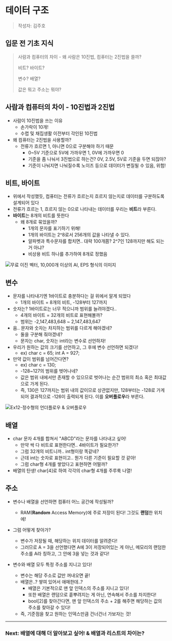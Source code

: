 # 데이터 구조

> 작성자: 김주호



## 입문 전 기초 지식
>사람과 컴퓨터의 차이 - 왜 사람은 10진법, 컴퓨터는 2진법을 쓸까?
>
>비트? 바이트?
>
>변수? 배열?
>
>값은 뭐고 주소는 뭐야?
>




## 사람과 컴퓨터의 차이 - 10진법과 2진법

- 사람이 10진법을 쓰는 이유
  - 손가락이 10개!
  - 수렵 및 채집생활 이전부터 각인된 10진법
- 왜 컴퓨터는 2진법을 사용할까?
  - 전류가 흐르면 1, 아니면 0으로 구분해야 하기 때문
    - 0~5V 기준으로 5V에 가까우면 1, 0V에 가까우면 0
    - 기준을 좀 나눠서 3진법으로 하는건? 0V, 2.5V, 5V로 기준을 두면 되잖아?
    - 기준이 나눠지면 나눠질수록 노이즈 등으로 데이터가 변질될 수 있음, 위험!



## 비트, 바이트

- 위에서 작성했듯, 컴퓨터는 전류가 흐르는지 흐르지 않는지로 데이터를 구분하도록 설계되어 있다
- 전류가 흐르는 1, 흐르지 않는 0으로 나타내는 데이터를 우리는 **비트**라 부른다.
- **바이트**는 8개의 비트를 뜻한다
  - 왜 8개로 묶었을까?
    - 1개의 문자를 표기하기 위해!
    - 1개의 바이트는 2^8로서 256개의 값을 나타낼 수 있다.
    - 알파벳과 특수문자를 합치면.. 대략 100개쯤? 2^7인 128까지만 해도 되는 거 아냐?
    - 비상용 비트 하나를 추가하여 8개로 정했음

![무료 이진 벡터, 10,000개 이상의 AI, EPS 형식의 이미지](https://img.freepik.com/free-vector/matrix-code-stream-green-data-codes-screen-binary-numbers-flow-and-computer-encryption-row-screens-abstract_102902-940.jpg?size=626&ext=jpg)

## 변수

- 문자를 나타내기엔 1바이트로 충분하다는 걸 위에서 알게 되었다
  - 1개의 바이트 = 8개의 비트, -128부터 127까지
- 숫자는? 1바이트로는 너무 적으니까 범위를 늘려야겠다..
  - 4개의 바이트 = 32개의 비트로 표현해볼까?
  - 범위는 -2,147,483,648 ~ 2,147,483,647
- 음.. 문자와 숫자는 차지하는 범위를 다르게 해야겠네?
  - 둘을 구분해 줘야겠네?
  - 문자는 char, 숫자는 int라는 변수로 선언하자!
- 우리가 원하는 값의 크기를 선언하고, 그 후에 변수 선언하면 되겠다!
  - ex) char c = 65; int A = 927;
- 만약 값이 범위를 넘어간다면?
  - ex) char c = 130;
  - -128~127의 범위를 벗어나네?
  - 값은 범위 내에서만 존재할 수 있으므로 벗어나는 순간 범위의 최소 혹은 최대값으로 가게 된다.
  - 즉, 130은 127까지는 범위 내의 값이므로 상관없지만, 128부터는 -128로 가게 되어 결과적으로 -126이 출력되게 된다. 이를 **오버플로우**라 부른다.

![Ex12-정수형의 언더플로우 &amp; 오버플로우](https://t1.daumcdn.net/cfile/tistory/2618273B54D41E7220)



## 배열

- char 문자 4개를 합쳐서 "ABCD"라는 문자를 나타내고 싶어!
  - 만약 싹 다 비트로 표현한다면.. 4바이트가 필요한가?
  - 그럼 32개의 비트니까.. int형이랑 똑같네?
  - 근데 int는 숫자로 표현이고.. 뭔가 다른 기준이 필요할 것 같아!
  - 그럼 char형 4개를 쌓았다고 표현하면 어떨까?
- 배열의 탄생! char[4]로 하여 각각의 char형 4개를 주루룩 나열!



## 주소

- 변수나 배열을 선언하면 컴퓨터 어느 공간에 작성될까?

  - RAM(**Random** Access Memory)에 주로 저장이 된다! 그것도 **랜덤**한 위치에!

- 그럼 어떻게 찾아가?

  - 변수가 저장될 때, 해당하는 위치 데이터를 알려준다!
  - 그러므로 A = 3을 선언했다면 A에 3이 저장되어있는 게 아닌, 메모리의 랜덤한 주소를 A라 칭하고, 그 안에 3을 넣는 것과 같다!

- 변수와 배열 모두 특정 주소를 지니고 있다!

  - 변수는 해당 주소로 값만 꺼내오면 끝!
  - 배열은..? 쌓여 있어서 애매한데..?
    - 배열은 기본적으로 맨 앞 인덱스의 주소를 지니고 있다!
    - 또한 배열은 랜덤으로 흩뿌려지는 게 아닌, 연속해서 주소를 차지한다!
    - bool[2]를 찾아간다면, 맨 앞 인덱스의 주소 + 2를 해주면 해당하는 값의 주소를 찾아갈 수 있다!
  - 즉, 기준점을 찾고 원하는 인덱스만큼 건너건너 가보자는 것!

  

---

### Next: 배열에 대해 더 알아보고 싶어! & 배열과 리스트의 차이는?
